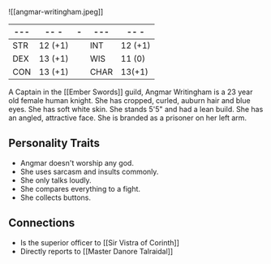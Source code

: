 ![[angmar-writingham.jpeg]]

| --- | -- -     | -  | ---   | -- -     |
| --- | ------- | --- | ---- | ------- |
| STR | 12 (+1) |    | INT  | 12 (+1) |
| DEX | 13 (+1) |    | WIS  | 11 (0)  |
| CON | 13 (+1) |    | CHAR | 13(+1)  |

A Captain in the [[Ember Swords]] guild, Angmar Writingham is a 23 year old female human knight. She has cropped, curled, auburn hair and blue eyes. She has soft white skin. She stands 5'5" and had a lean build. She has an angled, attractive face. She is branded as a prisoner on her left arm.

## Personality Traits

- Angmar doesn't worship any god.
- She uses sarcasm and insults commonly.
- She only talks loudly.
- She compares everything to a fight.
- She collects buttons.

## Connections

- Is the superior officer to [[Sir Vistra of Corinth]]
- Directly reports to [[Master Danore Talraidal]]
